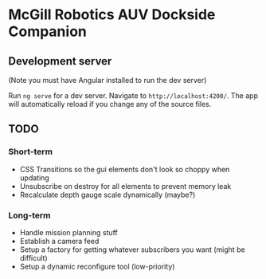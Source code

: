 # McGill Robotics AUV Dockside Companion

## Development server

(Note you must have Angular installed to run the dev server)

Run `ng serve` for a dev server. Navigate to `http://localhost:4200/`. The app will automatically reload if you change any of the source files.

## TODO
### Short-term
- CSS Transitions so the gui elements don't look so choppy when updating
- Unsubscribe on destroy for all elements to prevent memory leak
- Recalculate depth gauge scale dynamically (maybe?)
### Long-term
- Handle mission planning stuff
- Establish a camera feed
- Setup a factory for getting whatever subscribers you want (might be difficult)
- Setup a dynamic reconfigure tool (low-priority)
